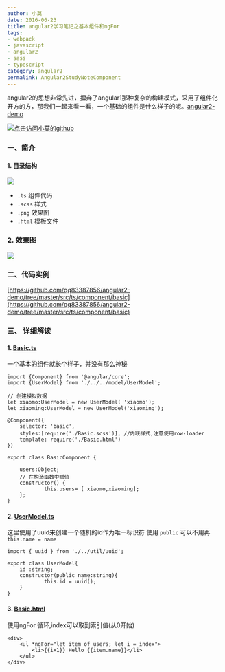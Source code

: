 ```yaml
---
author: 小莫
date: 2016-06-23
title: angular2学习笔记之基本组件和ngFor
tags:
- webpack
- javascript
- angular2
- sass
- typescript
category: angular2
permalink: Angular2StudyNoteComponent
---
```

angular2的思想非常先进，摒弃了angular1那种复杂的构建模式，采用了组件化开方的方，那我们一起来看一看，一个基础的组件是什么样子的呢。[angular2-demo](https://github.com/qq83387856/angular2-demo)
<!-- more -->
[![点击访问小莫的github](http://xiaomo.info/static/images/angular.png)](https://github.com/qq83387856)

### 一、简介

#### 1. 目录结构

![](http://xiaomo.info/static/images/jiegou.png)

- `.ts`   组件代码
- `.scss`   样式
- `.png`   效果图
- `.html`   模板文件

### 2. 效果图

![](http://xiaomo.info/static/images/Basic.png)

### 二、代码实例

[https://github.com/qq83387856/angular2-demo/tree/master/src/ts/component/basic](https://github.com/qq83387856/angular2-demo/tree/master/src/ts/component/basic)

### 三、 详细解读

####  1. [Basic.ts](https://github.com/qq83387856/angular2-demo/blob/master/src/ts/component/basic/Basic.ts)
一个基本的组件就长个样子，并没有那么神秘

```
import {Component} from '@angular/core';
import {UserModel} from './../../model/UserModel';

// 创建模拟数据
let xiaomo:UserModel = new UserModel( 'xiaomo');
let xiaoming:UserModel = new UserModel('xiaoming');

@Component({
	selector: 'basic',
	styles:[require('./Basic.scss')], //内联样式,注意使用row-loader
	template: require('./Basic.html')
})

export class BasicComponent {

	users:Object;
	// 在构造函数中赋值
	constructor() {
			this.users= [ xiaomo,xiaoming];
	};
}

```

#### 2. [UserModel.ts](https://github.com/qq83387856/angular2-demo/blob/master/src/ts/model/UserModel.ts)
这里使用了uuid来创建一个随机的id作为唯一标识符
使用 `public` 可以不用再 `this.name = name`
```
import { uuid } from './../util/uuid';

export class UserModel{
	id :string;
	constructor(public name:string){
			this.id = uuid();
	}
}

```

#### 3. [Basic.html](https://github.com/qq83387856/angular2-demo/blob/master/src/ts/component/basic/Basic.html)
使用ngFor 循环,index可以取到索引值(从0开始)

```
<div>
    <ul *ngFor="let item of users; let i = index">
        <li>{{i+1}} Hello {{item.name}}</li>
    </ul>
</div>
```
